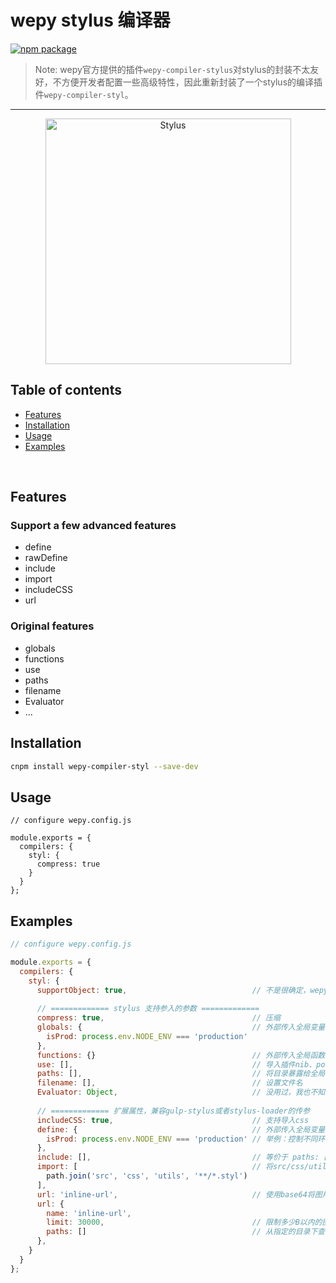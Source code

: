 # wepy stylus 编译器

[![npm package](https://nodei.co/npm/wepy-compiler-styl.png?downloads=true&downloadRank=true&stars=true)](https://www.npmjs.com/package/wepy-compiler-styl)

> Note: wepy官方提供的插件`wepy-compiler-stylus`对stylus的封装不太友好，不方便开发者配置一些高级特性，因此重新封装了一个stylus的编译插件`wepy-compiler-styl`。

---

<p align="center">
  <a href="http://stylus-lang.com/">
    <img alt="Stylus" src="http://stylus-lang.com/img/stylus-logo.svg" width="393"/>
  </a>
</p>

## Table of contents

  - [Features](#features)
  - [Installation](#installation)
  - [Usage](#usage)
  - [Examples](#examples)

<br/>

## Features

### Support a few advanced features
  * define
  * rawDefine
  * include
  * import
  * includeCSS
  * url

### Original features
  * globals
  * functions
  * use
  * paths
  * filename
  * Evaluator
  * ...

## Installation

```bash
cnpm install wepy-compiler-styl --save-dev
```


## Usage

```
// configure wepy.config.js

module.exports = {
  compilers: {
    styl: {
      compress: true
    }
  }
};
```

## Examples


```javascript
// configure wepy.config.js

module.exports = {
  compilers: {
    styl: {
      supportObject: true,                            // 不是很确定，wepy的作者比较清楚
    
      // ============= stylus 支持参入的参数 =============
      compress: true,                                 // 压缩
      globals: {                                      // 外部传入全局变量
        isProd: process.env.NODE_ENV === 'production'
      },
      functions: {}                                   // 外部传入全局函数
      use: [],                                        // 导入插件nib、poststylus等
      paths: [],                                      // 将目录暴露给全局
      filename: [],                                   // 设置文件名
      Evaluator: Object,                              // 没用过，我也不知道
      
      // ============= 扩展属性，兼容gulp-stylus或者stylus-loader的传参
      includeCSS: true,                               // 支持导入css
      define: {                                       // 外部传入全局变量和函数
        isProd: process.env.NODE_ENV === 'production' // 举例：控制不同环境的样式处理
      },
      include: [],                                    // 等价于 paths: [__dirname, __dirname + '/utils']，将目录暴露给全局
      import: [                                       // 将src/css/utils目录下的所有文件加入到编译环境中，其它的styl就不需要@require或者@import该目录下的文件，在该目录下可以定义全局变量、function和mixin等，千万不要把样式放入该目录，否则所有的styl文件都重复包含该样式
        path.join('src', 'css', 'utils', '**/*.styl')
      ],
      url: 'inline-url',                              // 使用base64将图片转码
      url: {
        name: 'inline-url',
        limit: 30000,                                 // 限制多少B以内的图片被压缩
        paths: []                                     // 从指定的目录下查找图片
      },
    }
  }
};
```
